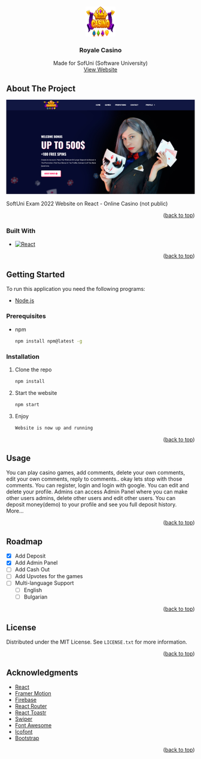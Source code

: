<!-- PROJECT LOGO -->
<br />
<div align="center">
  <a href="https://royale-casino.web.app/images/logo/logo.png">
    <img src="./public/images/logo/logo.png" alt="Logo" width="80" height="80">
  </a>

  <h3 align="center">Royale Casino</h3>

  <p align="center">
    Made for SofUni (Software University)
    <br />
    <a href="https://royale-casino.web.app">View Website</a>
  </p>
</div>


<!-- ABOUT THE PROJECT -->
## About The Project

[![Product Name Screen Shot][product-screenshot]](https://example.com)


SoftUni Exam 2022 Website on React - Online Casino (not public)

<p align="right">(<a href="#readme-top">back to top</a>)</p>



### Built With

* [![React][React.js]][React-url]

<p align="right">(<a href="#readme-top">back to top</a>)</p>



<!-- GETTING STARTED -->
## Getting Started

To run this application you need the following programs:
* [Node.js](https://nodejs.org/en/)


### Prerequisites

* npm
  ```sh
  npm install npm@latest -g
  ```

### Installation

1. Clone the repo
   ```sh
   npm install
   ```
2. Start the website
   ```sh
   npm start
   ```
3. Enjoy
   ```js
   Website is now up and running
   ```

<p align="right">(<a href="#readme-top">back to top</a>)</p>



<!-- USAGE EXAMPLES -->
## Usage

You can play casino games, add comments, delete your own comments, edit your own comments, reply to comments.. okay lets stop with those comments.
You can register, login and login with google.
You can edit and delete your profile.
Admins can access Admin Panel where you can make other users admins, delete other users and edit other users.
You can deposit money(demo) to your profile and see you full deposit history.
More...

<p align="right">(<a href="#readme-top">back to top</a>)</p>



<!-- ROADMAP -->
## Roadmap

- [x] Add Deposit
- [x] Add Admin Panel
- [ ] Add Cash Out
- [ ] Add Upvotes for the games
- [ ] Multi-language Support
    - [ ] English
    - [ ] Bulgarian

<p align="right">(<a href="#readme-top">back to top</a>)</p>


<!-- LICENSE -->
## License

Distributed under the MIT License. See `LICENSE.txt` for more information.

<p align="right">(<a href="#readme-top">back to top</a>)</p>


<!-- ACKNOWLEDGMENTS -->
## Acknowledgments

* [React](https://reactjs.org)
* [Framer Motion](https://www.npmjs.com/package/framer-motion)
* [Firebase](https://firebase.google.com)
* [React Router](https://reactrouter.com)
* [React Toastr](https://www.npmjs.com/package/react-toastr)
* [Swiper](https://swiperjs.com/react)
* [Font Awesome](https://fontawesome.com)
* [Icofont](https://icofont.com)
* [Bootstrap](https://getbootstrap.com)


<p align="right">(<a href="#readme-top">back to top</a>)</p>



<!-- MARKDOWN LINKS & IMAGES -->
<!-- https://www.markdownguide.org/basic-syntax/#reference-style-links -->
[contributors-shield]: https://img.shields.io/github/contributors/othneildrew/Best-README-Template.svg?style=for-the-badge
[contributors-url]: https://github.com/othneildrew/Best-README-Template/graphs/contributors
[forks-shield]: https://img.shields.io/github/forks/othneildrew/Best-README-Template.svg?style=for-the-badge
[forks-url]: https://github.com/othneildrew/Best-README-Template/network/members
[stars-shield]: https://img.shields.io/github/stars/othneildrew/Best-README-Template.svg?style=for-the-badge
[stars-url]: https://github.com/othneildrew/Best-README-Template/stargazers
[issues-shield]: https://img.shields.io/github/issues/othneildrew/Best-README-Template.svg?style=for-the-badge
[issues-url]: https://github.com/othneildrew/Best-README-Template/issues
[license-shield]: https://img.shields.io/github/license/othneildrew/Best-README-Template.svg?style=for-the-badge
[license-url]: https://github.com/othneildrew/Best-README-Template/blob/master/LICENSE.txt
[linkedin-shield]: https://img.shields.io/badge/-LinkedIn-black.svg?style=for-the-badge&logo=linkedin&colorB=555
[linkedin-url]: https://linkedin.com/in/othneildrew
[product-screenshot]: ./public/images/screenshot.png
[Next.js]: https://img.shields.io/badge/next.js-000000?style=for-the-badge&logo=nextdotjs&logoColor=white
[Next-url]: https://nextjs.org/
[React.js]: https://img.shields.io/badge/React-20232A?style=for-the-badge&logo=react&logoColor=61DAFB
[React-url]: https://reactjs.org/
[Vue.js]: https://img.shields.io/badge/Vue.js-35495E?style=for-the-badge&logo=vuedotjs&logoColor=4FC08D
[Vue-url]: https://vuejs.org/
[Angular.io]: https://img.shields.io/badge/Angular-DD0031?style=for-the-badge&logo=angular&logoColor=white
[Angular-url]: https://angular.io/
[Svelte.dev]: https://img.shields.io/badge/Svelte-4A4A55?style=for-the-badge&logo=svelte&logoColor=FF3E00
[Svelte-url]: https://svelte.dev/
[Laravel.com]: https://img.shields.io/badge/Laravel-FF2D20?style=for-the-badge&logo=laravel&logoColor=white
[Laravel-url]: https://laravel.com
[Bootstrap.com]: https://img.shields.io/badge/Bootstrap-563D7C?style=for-the-badge&logo=bootstrap&logoColor=white
[Bootstrap-url]: https://getbootstrap.com
[JQuery.com]: https://img.shields.io/badge/jQuery-0769AD?style=for-the-badge&logo=jquery&logoColor=white
[JQuery-url]: https://jquery.com 
